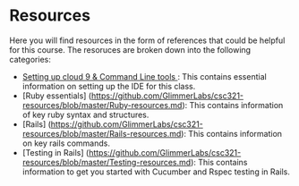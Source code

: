 # Resources

Here you will find resources in the form of references that could be helpful for this course. 
The resoruces are broken down into  the following categories:

+ [Setting up cloud 9 & Command Line tools ](https://github.com/GlimmerLabs/csc321-resources/blob/master/Cloud9-resources.md): This contains essential  information on setting up the IDE for this class.
+ [Ruby essentials] (https://github.com/GlimmerLabs/csc321-resources/blob/master/Ruby-resources.md): This contains information of key ruby syntax and structures.
+ [Rails] (https://github.com/GlimmerLabs/csc321-resources/blob/master/Rails-resources.md): This contains information on key rails commands. 
+ [Testing in Rails] (https://github.com/GlimmerLabs/csc321-resources/blob/master/Testing-resources.md): This contains information to get you started with Cucumber and Rspec testing in Rails.
